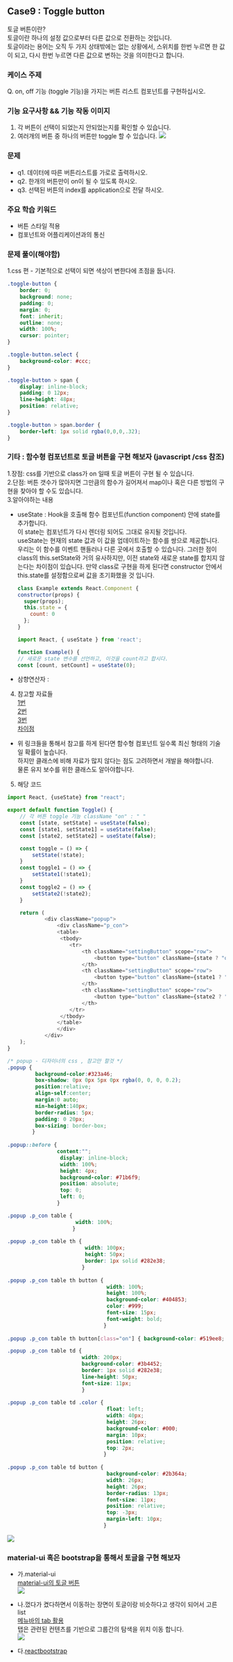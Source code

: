 ## Case9 : Toggle button
토글 버튼이란?  
토글이란 하나의 설정 값으로부터 다른 값으로 전환하는 것입니다.   
토글이라는 용어는 오직 두 가지 상태밖에는 없는 상황에서, 스위치를 한번 누르면 한 값이 되고, 다시 한번 누르면 다른 값으로 변하는 것을 의미한다고 합니다.

### 케이스 주제
Q. on, off 기능 (toggle 기능)을 가지는 버튼 리스트 컴포넌트를 구현하십시오.

### 기능 요구사항 && 기능 작동 이미지
1. 각 버튼이 선택이 되었는지 안되었는지를 확인할 수 있습니다.
2. 여러개의 버튼 중 하나의 버튼만 toggle 할 수 있습니다.
<a href='https://ifh.cc/v-BAR62p' target='_blank'><img src='https://ifh.cc/g/BAR62p.png' border='0'></a>

### 문제
- q1. 데이터에 따른 버튼리스트를 가로로 출력하시오.
- q2. 한개의 버튼만이 on이 될 수 있도록 하시오.
- q3. 선택된 버튼의 index를 application으로 전달 하시오.

### 주요 학습 키워드
- 버튼 스타일 적용
- 컴포넌트와 어플리케이션과의 통신

### 문제 풀이(해야함)
1.css 편 - 기본적으로 선택이 되면 색상이 변한다에 초점을 둡니다.
```css
.toggle-button {
    border: 0;
    background: none;
    padding: 0;
    margin: 0;
    font: inherit;
    outline: none;
    width: 100%;
    cursor: pointer;
}

.toggle-button.select {
    background-color: #ccc;
}

.toggle-button > span {
    display: inline-block;
    padding: 0 12px;
    line-height: 48px;
    position: relative;
}

.toggle-button > span.border {
    border-left: 1px solid rgba(0,0,0,.32);
}
```

### 기타 : 함수형 컴포넌트로 토글 버튼을 구현 해보자 (javascript /css 참조)
1.장점: css를 기반으로 class가 on 일때 토글 버튼이 구현 될 수 있습니다.  
2.단점: 버튼 갯수가 많아지면 그만큼의 함수가 길어져서 map이나 혹은 다른 방법의 구현을 찾아야 할 수도 있습니다.  
3.알아야하는 내용
- useState : Hook을 호출해 함수 컴포넌트(function component) 안에 state를 추가합니다.  
  이 state는 컴포넌트가 다시 렌더링 되어도 그대로 유지될 것입니다.   
  useState는 현재의 state 값과 이 값을 업데이트하는 함수를 쌍으로 제공합니다.   
  우리는 이 함수를 이벤트 핸들러나 다른 곳에서 호출할 수 있습니다. 
  그러한 점이 class의 this.setState와 거의 유사하지만, 이전 state와 새로운 state를 합치지 않는다는 차이점이 있습니다.
  만약 class로 구현을 하게 된다면 constructor 안에서 this.state를 설정함으로써 값을 초기화했을 것 입니다.
  ```javascript
  class Example extends React.Component {
  constructor(props) {
    super(props);
    this.state = {
      count: 0
    };
  }
  ```
  ```javascript
  import React, { useState } from 'react';

  function Example() {
  // 새로운 state 변수를 선언하고, 이것을 count라고 합시다.
  const [count, setCount] = useState(0);
  ```
  
- 삼향연산자 :

4. 참고할 자료들  
<a href="https://react.vlpt.us/basic/07-useState.html">1번</a>  
<a href="https://ko.reactjs.org/docs/hooks-state.html">2번</a>  
<a href="https://ko.reactjs.org/docs/hooks-state.html">3번</a>  
<a href="https://velog.io/@sdc337dc/0.%ED%81%B4%EB%9E%98%EC%8A%A4%ED%98%95-%EC%BB%B4%ED%8F%AC%EB%84%8C%ED%8A%B8">차이점</a>  
- 위 링크들을 통해서 참고를 하게 된다면 함수형 컴포넌트 일수록 최신 형태의 기술일 확률이 높습니다.   
  하지만 클래스에 비해 자료가 많지 않다는 점도 고려하면서 개발을 해야합니다.  
  물론 유지 보수를 위한 클래스도 알아야합니다.
  
5. 해당 코드
```javascript
import React, {useState} from "react";

export default function Toggle() {
    // 각 버튼 toggle 기능 className "on" : " "
    const [state, setState] = useState(false);
    const [state1, setState1] = useState(false);
    const [state2, setState2] = useState(false);

    const toggle = () => {
        setState(!state);
    }
    const toggle1 = () => {
        setState1(!state1);
    }
    const toggle2 = () => {
        setState2(!state2);
    }

    return (
            <div className="popup">
                <div className="p_con">
                <table>
                 <tbody>
                    <tr>
                        <th className="settingButton" scope="row">
                            <button type="button" className={state ? "on" : ""} onClick={toggle}>Bold</button>
                        </th>
                        <th className="settingButton" scope="row">
                            <button type="button" className={state1 ? "on" : " "} onClick={toggle1}>ltalic</button>
                        </th>
                        <th className="settingButton" scope="row">
                            <button type="button" className={state2 ? "on" : " "} onClick={toggle2}>Underline</button>
                        </th>
                    </tr>
                 </tbody>
                </table>
                </div>
            </div>
    );
}
```

```css
/* popup - 디자이너의 css , 참고만 할것 */
.popup { 
         background-color:#323a46; 
         box-shadow: 0px 0px 5px 0px rgba(0, 0, 0, 0.2); 
         position:relative; 
         align-self:center; 
         margin:0 auto;  
         min-height:140px; 
         border-radius: 5px; 
         padding: 0 20px; 
         box-sizing: border-box; 
        }
         
.popup::before { 
                content:""; 
                 display: inline-block; 
                 width: 100%; 
                 height: 4px; 
                 background-color: #71b6f9; 
                 position: absolute; 
                 top: 0; 
                 left: 0;
                }

.popup .p_con table { 
                      width: 100%; 
                     }
                     
.popup .p_con table th { 
                         width: 100px; 
                         height: 50px;  
                         border: 1px solid #282e38;  
                        }
                        
.popup .p_con table th button { 
                                width: 100%; 
                                height: 100%; 
                                background-color: #404853; 
                                color: #999; 
                                font-size: 15px; 
                                font-weight: bold; 
                               }
                               
.popup .p_con table th button[class="on"] { background-color: #519ee8; color: #fff; text-decoration: underline; }

.popup .p_con table td { 
                        width: 200px; 
                        background-color: #3b4452; 
                        border: 1px solid #282e38; 
                        line-height: 50px; 
                        font-size: 11px;   
                        }
                        
.popup .p_con table td .color { 
                                float: left; 
                                width: 40px; 
                                height: 26px; 
                                background-color: #000; 
                                margin: 10px; 
                                position: relative; 
                                top: 2px; 
                               }
                               
.popup .p_con table td button { 
                                background-color: #2b364a; 
                                width: 26px; 
                                height: 26px; 
                                border-radius: 13px; 
                                font-size: 11px;  
                                position: relative; 
                                top: -3px;
                                margin-left: 10px; 
                               }

```

<a href='https://ifh.cc/v-UuRyqc' target='_blank'><img src='https://ifh.cc/g/UuRyqc.gif' border='0'></a>

### material-ui 혹은 bootstrap을 통해서 토글을 구현 해보자
- 가.material-ui  
<a href="https://material-ui.com/components/toggle-button/">material-ui의 토글 버튼</a>  
<a href='https://ifh.cc/v-fIzpyD' target='_blank'><img src='https://ifh.cc/g/fIzpyD.png' border='0'></a>  

- 나.껐다가 켰다하면서 이동하는 장면이 토글이랑 비슷하다고 생각이 되어서 고른 list   
<a href="https://material-ui.com/components/tabs/">메뉴바의 tab 활용</a>    
탭은 관련된 컨텐츠를 기반으로 그룹간의 탐색을 위치 이동 합니다.  
<a href='https://ifh.cc/v-zhtMIo' target='_blank'><img src='https://ifh.cc/g/zhtMIo.png' border='0'></a> 

- 다.<a href="https://react-bootstrap.netlify.app/components/buttons/#toggle-button-props">reactbootstrap</a>  
